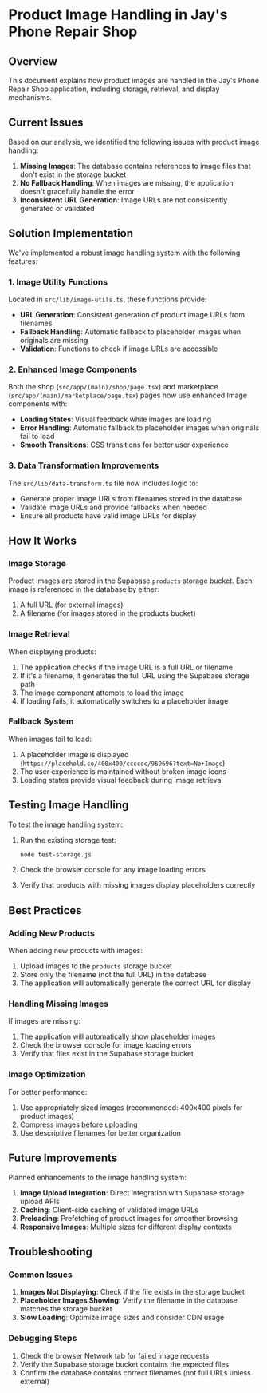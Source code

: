# Product Image Handling in Jay's Phone Repair Shop

## Overview

This document explains how product images are handled in the Jay's Phone Repair Shop application, including storage, retrieval, and display mechanisms.

## Current Issues

Based on our analysis, we identified the following issues with product image handling:

1. **Missing Images**: The database contains references to image files that don't exist in the storage bucket
2. **No Fallback Handling**: When images are missing, the application doesn't gracefully handle the error
3. **Inconsistent URL Generation**: Image URLs are not consistently generated or validated

## Solution Implementation

We've implemented a robust image handling system with the following features:

### 1. Image Utility Functions

Located in `src/lib/image-utils.ts`, these functions provide:

- **URL Generation**: Consistent generation of product image URLs from filenames
- **Fallback Handling**: Automatic fallback to placeholder images when originals are missing
- **Validation**: Functions to check if image URLs are accessible

### 2. Enhanced Image Components

Both the shop (`src/app/(main)/shop/page.tsx`) and marketplace (`src/app/(main)/marketplace/page.tsx`) pages now use enhanced Image components with:

- **Loading States**: Visual feedback while images are loading
- **Error Handling**: Automatic fallback to placeholder images when originals fail to load
- **Smooth Transitions**: CSS transitions for better user experience

### 3. Data Transformation Improvements

The `src/lib/data-transform.ts` file now includes logic to:

- Generate proper image URLs from filenames stored in the database
- Validate image URLs and provide fallbacks when needed
- Ensure all products have valid image URLs for display

## How It Works

### Image Storage

Product images are stored in the Supabase `products` storage bucket. Each image is referenced in the database by either:

1. A full URL (for external images)
2. A filename (for images stored in the products bucket)

### Image Retrieval

When displaying products:

1. The application checks if the image URL is a full URL or filename
2. If it's a filename, it generates the full URL using the Supabase storage path
3. The image component attempts to load the image
4. If loading fails, it automatically switches to a placeholder image

### Fallback System

When images fail to load:

1. A placeholder image is displayed (`https://placehold.co/400x400/cccccc/969696?text=No+Image`)
2. The user experience is maintained without broken image icons
3. Loading states provide visual feedback during image retrieval

## Testing Image Handling

To test the image handling system:

1. Run the existing storage test:
   ```bash
   node test-storage.js
   ```

2. Check the browser console for any image loading errors
3. Verify that products with missing images display placeholders correctly

## Best Practices

### Adding New Products

When adding new products with images:

1. Upload images to the `products` storage bucket
2. Store only the filename (not the full URL) in the database
3. The application will automatically generate the correct URL for display

### Handling Missing Images

If images are missing:

1. The application will automatically show placeholder images
2. Check the browser console for image loading errors
3. Verify that files exist in the Supabase storage bucket

### Image Optimization

For better performance:

1. Use appropriately sized images (recommended: 400x400 pixels for product images)
2. Compress images before uploading
3. Use descriptive filenames for better organization

## Future Improvements

Planned enhancements to the image handling system:

1. **Image Upload Integration**: Direct integration with Supabase storage upload APIs
2. **Caching**: Client-side caching of validated image URLs
3. **Preloading**: Prefetching of product images for smoother browsing
4. **Responsive Images**: Multiple sizes for different display contexts

## Troubleshooting

### Common Issues

1. **Images Not Displaying**: Check if the file exists in the storage bucket
2. **Placeholder Images Showing**: Verify the filename in the database matches the storage bucket
3. **Slow Loading**: Optimize image sizes and consider CDN usage

### Debugging Steps

1. Check the browser Network tab for failed image requests
2. Verify the Supabase storage bucket contains the expected files
3. Confirm the database contains correct filenames (not full URLs unless external)